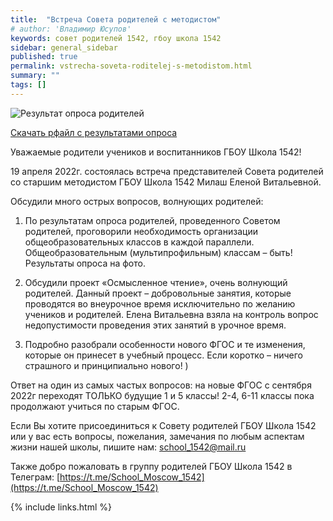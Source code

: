```yaml
---
title:  "Встреча Совета родителей с методистом"
# author: 'Владимир Юсупов'
keywords: совет родителей 1542, гбоу школа 1542
sidebar: general_sidebar
published: true
permalink: vstrecha-soveta-roditelej-s-metodistom.html
summary: ""
tags: []
---
```


<p><img src="{{ "images/opros_profile.png" }}" alt="Результат опроса родителей"/></p>

[Скачать рфайл с результатами опроса](http://rodsovet1542.ru/images/opros_profile.png)

Уважаемые родители учеников и воспитанников ГБОУ Школа 1542!

19 апреля 2022г. состоялась встреча представителей Совета родителей со старшим методистом ГБОУ Школа 1542 Милаш Еленой Витальевной.

Обсудили много острых вопросов, волнующих родителей:

1. По результатам опроса родителей, проведенного Советом родителей, проговорили необходимость организации общеобразовательных классов в каждой параллели. Общеобразовательным (мультипрофильным) классам – быть! Результаты опроса на фото.

2. Обсудили проект «Осмысленное чтение», очень волнующий родителей. Данный проект – добровольные занятия, которые проводятся во внеурочное время исключительно по желанию учеников и родителей. Елена Витальевна взяла на контроль вопрос недопустимости проведения этих занятий в урочное время.

3. Подробно разобрали особенности нового ФГОС и те изменения, которые он принесет в учебный процесс. Если коротко – ничего страшного и принципиально нового! )

Ответ на один из самых частых вопросов: на новые ФГОС с сентября 2022г переходят ТОЛЬКО будущие 1 и 5 классы! 2-4, 6-11 классы пока продолжают учиться по старым ФГОС.

Если Вы хотите присоединиться к Совету родителей ГБОУ Школа 1542 или у вас есть вопросы, пожелания, замечания по любым аспектам жизни нашей школы, пишите нам: [school_1542@mail.ru](mailto:school_1542@mail.ru)

Также добро пожаловать в группу родителей ГБОУ Школа 1542 в Телеграм: [https://t.me/School_Moscow_1542](https://t.me/School_Moscow_1542)

{% include links.html %}
